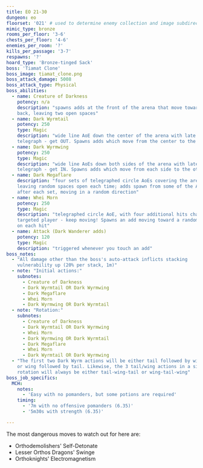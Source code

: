 ```yaml
---
title: EO 21-30
dungeon: eo
floorset: '021' # used to determine enemy collection and image subdirectory
mimic_type: bronze
rooms_per_floor: '3-6'
chests_per_floor: '4-6'
enemies_per_room: '?'
kills_per_passage: '3-7'
respawns: '?'
hoard_type: 'Bronze-tinged Sack'
boss: 'Tiamat Clone'
boss_image: tiamat_clone.png
boss_attack_damage: 5008
boss_attack_type: Physical
boss_abilities:
  - name: Creature of Darkness
    potency: n/a
    description: "spawns adds at the front of the arena that move toward the
    back, leaving two open spaces"
  - name: Dark Wyrmtail
    potency: 250
    type: Magic
    description: "wide line AoE down the center of the arena with late
    telegraph - get OUT. Spawns adds which move from the center to the sides"
  - name: Dark Wyrmwing
    potency: 250
    type: Magic
    description: "wide line AoEs down both sides of the arena with late
    telegraph - get IN. Spawns adds which move from each side to the other"
  - name: Dark Megaflare
    description: "four sets of telegraphed circle AoEs covering the arena,
    leaving random spaces open each time; adds spawn from some of the AoEs
    after each set, moving in a random direction"
  - name: Whei Morn
    potency: 250
    type: Magic
    description: "telegraphed circle AoE, with four additional hits chasing the
    targeted player - keep moving! Spawns an add moving toward a random player
    on each hit"
  - name: Attack (Dark Wanderer adds)
    potency: 120
    type: Magic
    description: "triggered whenever you touch an add"
boss_notes:
  - "All damage other than the boss's auto-attack inflicts stacking
    vulnerability up (20% per stack, 1m)"
  - note: "Initial actions:"
    subnotes:
      - Creature of Darkness
      - Dark Wyrmtail OR Dark Wyrmwing
      - Dark Megaflare
      - Whei Morn
      - Dark Wyrmwing OR Dark Wyrmtail
  - note: "Rotation:"
    subnotes:
      - Creature of Darkness
      - Dark Wyrmtail OR Dark Wyrmwing
      - Whei Morn
      - Dark Wyrmwing OR Dark Wyrmtail
      - Dark Megaflare
      - Whei Morn
      - Dark Wyrmtail OR Dark Wyrmwing
  - "The first two Dark Wyrm actions will be either tail followed by wing
    or wing followed by tail. Likewise, the 3 tail/wing actions in a single
    rotation will always be either tail-wing-tail or wing-tail-wing"
boss_job_specifics:
  MCH:
    notes:
      - 'Easy with no pomanders, but some potions are required'
    timing:
      - '7m with no offensive pomanders (6.35)'
      - '5m30s with strength (6.35)'

---
```


The most dangerous moves to watch out for here are:

* Orthodemolishers' Self-Detonate
* Lesser Orthos Dragons' Swinge
* Orthoknights' Electromagnetism
